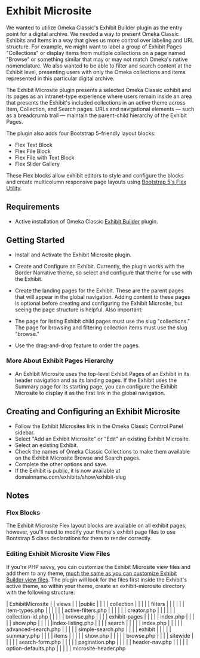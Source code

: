 # Exhibit Microsite

We wanted to utilize Omeka Classic's Exhibit Builder plugin as the entry point for a digital archive. We needed a way to present Omeka Classic Exhibits and Items in a way that gives us more control over labeling and URL structure. For example, we might want to label a group of Exhibit Pages "Collections" or display items from multiple collections on a page named "Browse" or something similar that may or may not match Omeka's native nomenclature. We also wanted to be able to filter and search content at the Exhibit level, presenting users with only the Omeka collections and items represented in this particular digital archive.

The Exhibit Microsite plugin presents a selected Omeka Classic exhibit and its pages as an intranet-type experience where users remain inside an area that presents the Exhibit's included collections in an active theme across Item, Collection, and Search pages. URLs and navigational elements — such as a breadcrumb trail — maintain the parent-child hierarchy of the Exhibit Pages.

The plugin also adds four Bootstrap 5-friendly layout blocks:

- Flex Text Block
- Flex File Block
- Flex File with Text Block
- Flex Slider Gallery

These Flex blocks allow exhibit editors to style and configure the blocks and create multicolumn responsive page layouts using [Bootstrap 5's Flex Utility](https://getbootstrap.com/docs/5.0/utilities/flex/#enable-flex-behaviors).

## Requirements

- Active installation of Omeka Classic [Exhibit Builder](https://omeka.org/classic/plugins/ExhibitBuilder/) plugin.

## Getting Started

- Install and Activate the Exhibit Microsite plugin.

- Create and Configure an Exhibit. Currently, the plugin works with the Border Narrative theme, so select and configure that theme for use with the Exhibit.

- Create the landing pages for the Exhibit. These are the parent pages that will appear in the global navigation. Adding content to these pages is optional before creating and configuring the Exhibit Microsite, but seeing the page structure is helpful. Also important:
- The page for listing Exhibit child pages must use the slug "collections."
  The page for browsing and filtering collection items must use the slug "browse."

- Use the drag-and-drop feature to order the pages.

### More About Exhibit Pages Hierarchy

- An Exhibit Microsite uses the top-level Exhibit Pages of an Exhibit in its header navigation and as its landing pages. If the Exhibit uses the Summary page for its starting page, you can configure the Exhibit Microsite to display it as the first link in the global navigation.

## Creating and Configuring an Exhibit Microsite

- Follow the Exhibit Microsites link in the Omeka Classic Control Panel sidebar.
- Select "Add an Exhibit Microsite" or "Edit" an existing Exhibit Microsite.
- Select an existing Exhibit.
- Check the names of Omeka Classic Collections to make them available on the Exhibit Microsite Browse and Search pages.
- Complete the other options and save.
- If the Exhibit is public, it is now available at domainname.com/exhibits/show/exhibit-slug

## Notes

### Flex Blocks

The Exhibit Microsite Flex layout blocks are available on all exhibit pages; however, you'll need to modify your theme's exhibit page files to use Bootstrap 5 class declarations for them to render correctly.

### Editing Exhibit Microsite View Files

If you're PHP savvy, you can customize the Exhibit Microsite view files and add them to any theme, [much the same as you can customize Exhibit Builder view files](https://omeka.readthedocs.io/en/latest/Tutorials/extendingExhibitBuilder.html).
The plugin will look for the files first inside the Exhibit's active theme, so within your theme, create an exhibit-microsite directory with the following structure:

| ExhibitMicrosite
| | views
| | |public
| | | | collection
| | | | | filters
| | | | | | item-types.php
| | | | | | active-filters.php
| | | | | | creator.php
| | | | | | collection-id.php
| | | | | browse.php
| | | | exhibit-pages
| | | | | index.php
| | | | | show.php
| | | | |index-listing.php
| | | | search
| | | | | index.php
| | | | | advanced-search.php
| | | | | simple-search.php
| | | | exhibit
| | | | | summary.php
| | | | items
| | | | | show.php
| | | | | browse.php
| | | | sitewide
| | | | | search-form.php
| | | | | pagination.php
| | | | | header-nav.php
| | | | | option-defaults.php
| | | | | microsite-header.php
